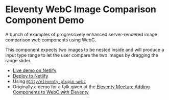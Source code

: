 # Eleventy WebC Image Comparison Component Demo

A bunch of examples of progressively enhanced server-rendered image comparison web components using WebC.

This component expects two images to be nested inside and will produce a input type range to let the user compare the two images by dragging the range slider.

* [Live demo on Netlify](https://demo-webc-image-compare.netlify.app/)
* [Deploy to Netlify](https://app.netlify.com/start/deploy?repository=https://github.com/11ty/demo-webc-image-compare)
* Using [`@11ty/eleventy-plugin-webc`](https://www.11ty.dev/docs/languages/webc/)
* Originally a demo for a talk given at the [Eleventy Meetup: Adding Components to WebC with Eleventy](https://www.zachleat.com/web/webc-in-eleventy/)
